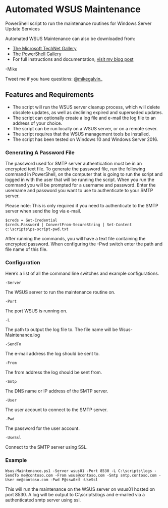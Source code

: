 # Automated WSUS Maintenance

PowerShell script to run the maintenance routines for Windows Server Update Services

Automated WSUS Maintenance can also be downloaded from:

* [The Microsoft TechNet Gallery](https://gallery.technet.microsoft.com/WSUS-Maintenance-w-logging-d507a15a?redir=0)
* [The PowerShell Gallery](https://www.powershellgallery.com/packages/Wsus-Maintenance)
* For full instructions and documentation, [visit my blog post](https://gal.vin/2017/08/28/automate-wsus-maintenance)

-Mike

Tweet me if you have questions: [@mikegalvin_](https://twitter.com/mikegalvin_)

## Features and Requirements

* The script will run the WSUS server cleanup process, which will delete obsolete updates, as well as declining expired and superseded updates.
* The script can optionally create a log file and e-mail the log file to an address of your choice.
* The script can be run locally on a WSUS server, or on a remote sever.
* The script requires that the WSUS management tools be installed.
* The script has been tested on Windows 10 and Windows Server 2016.

### Generating A Password File

The password used for SMTP server authentication must be in an encrypted text file. To generate the password file, run the following command in PowerShell, on the computer that is going to run the script and logged in with the user that will be running the script. When you run the command you will be prompted for a username and password. Enter the username and password you want to use to authenticate to your SMTP server.

Please note: This is only required if you need to authenticate to the SMTP server when send the log via e-mail.

```
$creds = Get-Credential
$creds.Password | ConvertFrom-SecureString | Set-Content c:\scripts\ps-script-pwd.txt
```

After running the commands, you will have a text file containing the encrypted password. When configuring the -Pwd switch enter the path and file name of this file.

### Configuration

Here’s a list of all the command line switches and example configurations.

```
-Server
```
The WSUS server to run the maintenance routine on.
``` 
-Port
```
The port WSUS is running on.
```
-L
```
The path to output the log file to. The file name will be Wsus-Maintenance.log
```
-SendTo
```
The e-mail address the log should be sent to.
```
-From
```
The from address the log should be sent from.
```
-Smtp
```
The DNS name or IP address of the SMTP server.
```
-User
```
The user account to connect to the SMTP server.
```
-Pwd
```
The password for the user account.
```
-UseSsl
```
Connect to the SMTP server using SSL.

### Example

```
Wsus-Maintenance.ps1 -Server wsus01 -Port 8530 -L C:\scripts\logs -SendTo me@contoso.com -From wsus@contoso.com -Smtp smtp.contoso.com -User me@contoso.com -Pwd P@ssw0rd -UseSsl
```
This will run the maintenance on the WSUS server on wsus01 hosted on port 8530. A log will be output to C:\scripts\logs and e-mailed via a authenticated smtp server using ssl.
